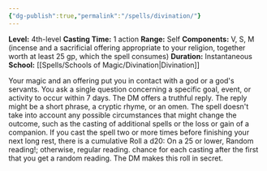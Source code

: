 ```yaml
---
{"dg-publish":true,"permalink":"/spells/divination/"}
---
```


**Level:** 4th-level
**Casting Time:** 1 action
**Range:** Self
**Components:** V, S, M (incense and a sacrificial offering appropriate to your religion, together worth at least 25 gp, which the spell consumes)
**Duration:** Instantaneous
**School:** [[Spells/Schools of Magic/Divination\|Divination]]

Your magic and an offering put you in contact with a god or a god's servants. You ask a single question concerning a specific goal, event, or activity to occur within 7 days. The DM offers a truthful reply. The reply might be a short phrase, a cryptic rhyme, or an omen.
The spell doesn't take into account any possible circumstances that might change the outcome, such as the casting of additional spells or the loss or gain of a companion.
If you cast the spell two or more times before finishing your next long rest, there is a cumulative Roll a d20: On a 25 or lower, Random reading!; otherwise, regular reading. chance for each casting after the first that you get a random reading. The DM makes this roll in secret.